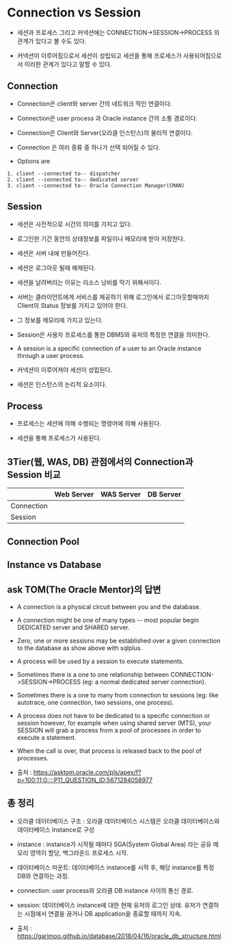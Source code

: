 # Connection vs Session

- 세션과 프로세스 그리고 커넥션에는 CONNECTION->SESSION->PROCESS 의 관계가 있다고 볼 수도 있다. 

- 커넥션이 이루어짐으로서 세션이 성립되고 세션을 통해 프로세스가 사용되어짐으로서 이러한 관계가 있다고 말할 수 있다.

## Connection

- Connection은 client와 server 간의 네트워크 적인 연결이다.

- Connection은 user process 과 Oracle instance 간의 소통 경로이다. 

- Connection은 Client와 Server(오라클 인스턴스)의 물리적 연결이다.

- Connection 은 여러 종류 중 하나가 선택 되어질 수 있다.

- Options are

```
1. client --connected to-- dispatcher
2. client --connected to-- dedicated server
3. client --connected to-- Oracle Connection Manager(CMAN)
```

## Session

- 세션은 사전적으로 시간의 의미를 가지고 있다.

- 로그인한 기간 동안의 상태정보를 파일이나 메모리에 받아 저장한다.

- 세션은 서버 내에 만들어진다. 

- 세션은 로그아웃 될때 해제된다. 

- 세션을 날려버리는 이유는 리소스 낭비를 막기 위해서이다. 

- 서버는 클라이언트에게 서비스를 제공하기 위해 로그인에서 로그아웃할때까지 Client의 Status 정보를 가지고 있어야 한다.

- 그 정보를 메모리에 가지고 있는다. 

- Session은 사용자 프로세스를 통한 DBMS와 유저의 특정한 연결을 의미한다. 

- A session is a specific connection of a user to an Oracle instance through a user process. 

- 커넥션이 이루어져야 세션이 성립된다. 

- 세션은 인스턴스의 논리적 요소이다. 

## Process

- 프로세스는 세션에 의해 수행되는 명령어에 의해 사용된다. 

- 세션을 통해 프로세스가 사용된다.



## 3Tier(웹, WAS, DB) 관점에서의 Connection과 Session 비교

|     |Web Server|WAS Server| DB Server|
|-----|----------|----------|----------|
|Connection||||
|Session||||


## Connection Pool


## Instance vs Database

## ask TOM(The Oracle Mentor)의 답변

- A connection is a physical circuit between you and the database. 

- A connection might be one of many types -- most popular begin DEDICATED server and SHARED server. 

- Zero, one or more sessions may be established over a given connection to the database as show above with sqlplus. 

- A process will be used by a session to execute statements. 

- Sometimes there is a one to one relationship between CONNECTION->SESSION->PROCESS (eg: a normal dedicated server connection). 

- Sometimes there is a one to many from connection to sessions (eg: like autotrace, one connection, two sessions, one process). 

- A process does not have to be dedicated to a specific connection or session however, for example when using shared server (MTS), your SESSION will grab a process from a pool of processes in order to execute a statement. 

- When the call is over, that process is released back to the pool of processes.

- 출처 : https://asktom.oracle.com/pls/apex/f?p=100:11:0::::P11_QUESTION_ID:5671284058977


## 총 정리

- 오라클 데이터베이스 구조 : 오라클 데이터베이스 시스템은 오라클 데이터베이스와 데이터베이스 Instance로 구성

- instance : instance가 시작될 때마다 SGA(System Global Area) 라는 공유 메모리 영역이 할당, 백그라운드 프로세스 시작.

- 데이터베이스 마운트: 데이터베이스 instance를 시작 후, 해당 instance를 특정 DB와 연결하는 과정.

- connection: user process와 오라클 DB instance 사이의 통신 경로.

- session: 데이터베이스 instance에 대한 현재 유저의 로그인 상태. 유저가 연결하는 시점에서 연결을 끊거나 DB application을 종료할 때까지 지속.


- 출처 : https://garimoo.github.io/database/2018/04/16/oracle_db_structure.html
